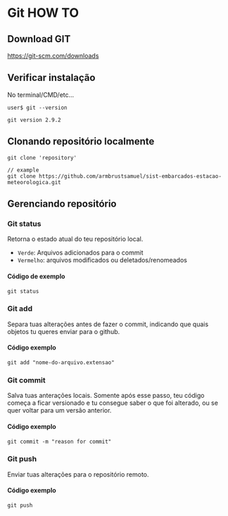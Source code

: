 # Git HOW TO

## Download GIT

https://git-scm.com/downloads

## Verificar instalação
No terminal/CMD/etc... 

```
user$ git --version

git version 2.9.2
```


## Clonando repositório localmente
```
git clone 'repository'

// example
git clone https://github.com/armbrustsamuel/sist-embarcados-estacao-meteorologica.git
```

## Gerenciando repositório

### Git status
Retorna o estado atual do teu repositório local. 
- `Verde`: Arquivos adicionados para o commit
- `Vermelho`: arquivos modificados ou deletados/renomeados

#### Código de exemplo
```
git status
```

### Git add
Separa tuas alterações antes de fazer o commit, indicando que quais objetos tu queres enviar para o github.

#### Código exemplo
```
git add "nome-do-arquivo.extensao"
```

### Git commit
Salva tuas anterações locais. Somente após esse passo, teu código começa a ficar versionado e tu consegue saber o que foi alterado, ou se quer voltar para um versão anterior.

#### Código exemplo
```
git commit -m "reason for commit"
```

### Git push
Enviar tuas alterações para o repositório remoto.
#### Código exemplo
```
git push
```

